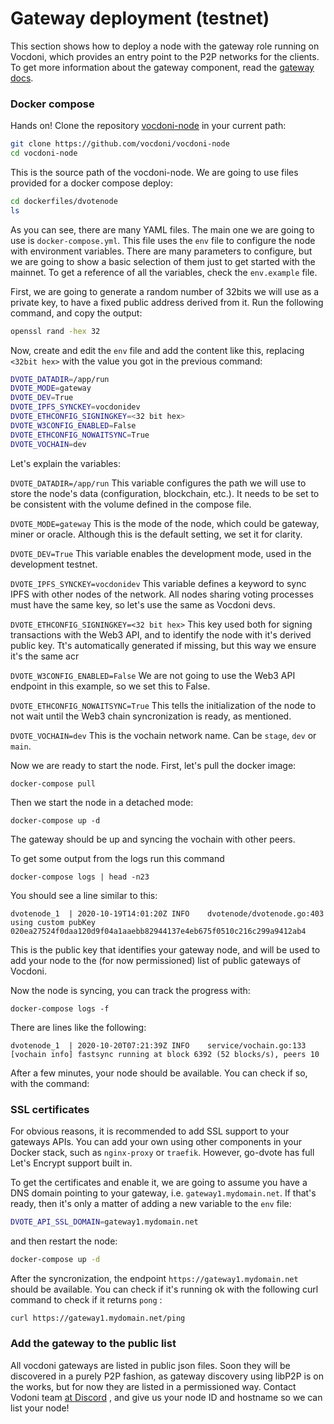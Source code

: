# Gateway deployment (testnet)

This section shows how to deploy a node with the gateway role running on Vocdoni, which provides an entry point to the P2P networks for the clients. To get more information about the gateway component, read the [gateway docs](https://docs.vocdoni.io/#/architecture/services/gateway).

### Docker compose

Hands on! Clone the repository [vocdoni-node](https://github.com/vocdoni/vocdoni-node) in your current path:

```bash
git clone https://github.com/vocdoni/vocdoni-node
cd vocdoni-node
```

This is the source path of the vocdoni-node. We are going to use files provided for a docker compose deploy:

```bash
cd dockerfiles/dvotenode
ls
```

As you can see, there are many YAML files. The main one we are going to use is `docker-compose.yml`. This file uses the `env` file to configure the node with environment variables. There are many parameters to configure, but we are going to show a basic selection of them just to get started with the mainnet. To get a reference of all the variables, check the `env.example` file.

First, we are going to generate a random number of 32bits we will use as a private key, to have a fixed public address derived from it. Run the following command, and copy the output:

```bash
openssl rand -hex 32
```

Now, create and edit the `env` file and add the content like this, replacing `<32bit hex>` with the value you got in the previous command:

```bash
DVOTE_DATADIR=/app/run
DVOTE_MODE=gateway
DVOTE_DEV=True
DVOTE_IPFS_SYNCKEY=vocdonidev
DVOTE_ETHCONFIG_SIGNINGKEY=<32 bit hex>
DVOTE_W3CONFIG_ENABLED=False
DVOTE_ETHCONFIG_NOWAITSYNC=True
DVOTE_VOCHAIN=dev
```

Let's explain the variables:

`DVOTE_DATADIR=/app/run` This variable configures the path we will use to store the node's data (configuration, blockchain, etc.). It needs to be set to be consistent with the volume defined in the compose file.

`DVOTE_MODE=gateway` This is the mode of the node, which could be gateway, miner or oracle. Although this is the default setting, we set it for clarity.

`DVOTE_DEV=True` This variable enables the development mode, used in the development testnet.

`DVOTE_IPFS_SYNCKEY=vocdonidev` This variable defines a keyword to sync IPFS with other nodes of the network. All nodes sharing voting processes must have the same key, so let's use the same as Vocdoni devs.

`DVOTE_ETHCONFIG_SIGNINGKEY=<32 bit hex>` This key used both for signing transactions with the Web3 API, and to identify the node with it's derived public key. Tt's automatically generated if missing, but this way we ensure it's the same acr

`DVOTE_W3CONFIG_ENABLED=False` We are not going to use the Web3 API endpoint in this example, so we set this to False.

`DVOTE_ETHCONFIG_NOWAITSYNC=True` This tells the initialization of the node to not wait until the Web3 chain syncronization is ready, as mentioned.

`DVOTE_VOCHAIN=dev` This is the vochain network name. Can be `stage`, `dev` or `main`.

Now we are ready to start the node. First, let's pull the docker image:

`docker-compose pull`

Then we start the node in a detached mode:

`docker-compose up -d`

The gateway should be up and syncing the vochain with other peers.

To get some output from the logs run this command

`docker-compose logs | head -n23`

You should see a line similar to this:

```
dvotenode_1  | 2020-10-19T14:01:20Z	INFO	dvotenode/dvotenode.go:403	using custom pubKey 020ea27524f0daa120d9f04a1aaebb82944137e4eb675f0510c216c299a9412ab4
```

This is the public key that identifies your gateway node, and will be used to add your node to the (for now permissioned) list of public gateways of Vocdoni.

Now the node is syncing, you can track the progress with:

`docker-compose logs -f`

There are lines like the following:

```
dvotenode_1  | 2020-10-20T07:21:39Z	INFO	service/vochain.go:133	[vochain info] fastsync running at block 6392 (52 blocks/s), peers 10
```

After a few minutes, your node should be available. You can check if so, with the command:

### SSL certificates

For obvious reasons, it is recommended to add SSL support to your gateways APIs. You can add your own using other components in your Docker stack, such as `nginx-proxy` or `traefik`. However, go-dvote has full Let's Encrypt support built in.

To get the certificates and enable it, we are going to assume you have a DNS domain pointing to your gateway, i.e. `gateway1.mydomain.net`. If that's ready, then it's only a matter of adding a new variable to the `env` file:

```bash
DVOTE_API_SSL_DOMAIN=gateway1.mydomain.net
```

and then restart the node:

```bash
docker-compose up -d
```

After the syncronization, the endpoint `https://gateway1.mydomain.net` should be available. You can check if it's running ok with the following curl command to check if it returns `pong` :

```bash
curl https://gateway1.mydomain.net/ping
```

### Add the gateway to the public list

All vocdoni gateways are listed in public json files. Soon they will be discovered in a purely P2P fashion, as gateway discovery using libP2P is on the works, but for now they are listed in a permissioned way. Contact Vodoni team [at Discord](https://discord.gg/sQCxgYs) , and give us your node ID and hostname so we can list your node!
